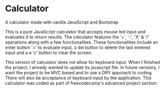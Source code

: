 # Calculator
A calculator made with vanilla JavaScript and Bootstrap

This is a pure JavaScript calculator that accepts mouse led input and evaluates it to return results.
The calculator features the '+', '-', 'X' & '/' operations along with a few functionalities. These functionalities
include an enter button '=' to evaluate input, a del button to delete the last entered input and a a 'c' button 
to clear the screen.

This version of calculator does not allow for keyboard input. When I finished the project, I already wanted to update its
javascript file. In future versions, I want the project to be MVC based and to use a DRY approach to coding. There will also be
acceptance of keyboard input by the application. This calculator was coded as part of freecodecamp's advanced project section.
